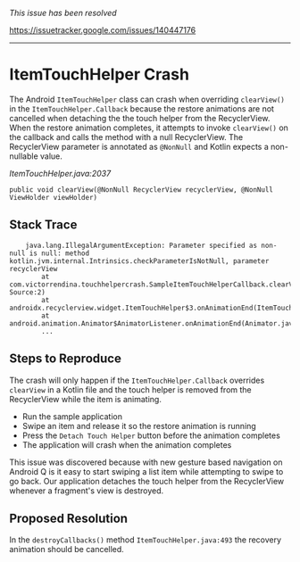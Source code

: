 *This issue has been resolved*

https://issuetracker.google.com/issues/140447176

--------------------------------------------------------------------

ItemTouchHelper Crash
========================

The Android `ItemTouchHelper` class can crash when overriding `clearView()` in the `ItemTouchHelper.Callback` because
the restore animations are not cancelled when detaching the the touch helper from the RecyclerView. When the restore animation
completes, it attempts to invoke `clearView()` on the callback and calls the method with a null RecyclerView. The RecyclerView parameter is annotated
as `@NonNull` and Kotlin expects a non-nullable value.

*ItemTouchHelper.java:2037*
```
public void clearView(@NonNull RecyclerView recyclerView, @NonNull ViewHolder viewHolder)
```

Stack Trace
-----------

```
    java.lang.IllegalArgumentException: Parameter specified as non-null is null: method kotlin.jvm.internal.Intrinsics.checkParameterIsNotNull, parameter recyclerView
        at com.victorrendina.touchhelpercrash.SampleItemTouchHelperCallback.clearView(Unknown Source:2)
        at androidx.recyclerview.widget.ItemTouchHelper$3.onAnimationEnd(ItemTouchHelper.java:644)
        at android.animation.Animator$AnimatorListener.onAnimationEnd(Animator.java:554)
        ...
```

Steps to Reproduce
------------------

The crash will only happen if the `ItemTouchHelper.Callback` overrides `clearView` in a Kotlin file and the touch helper is removed
from the RecyclerView while the item is animating.

- Run the sample application
- Swipe an item and release it so the restore animation is running
- Press the `Detach Touch Helper` button before the animation completes
- The application will crash when the animation completes

This issue was discovered because with new gesture based navigation on Android Q is it easy to start swiping a list item
while attempting to swipe to go back. Our application detaches the touch helper from the RecyclerView whenever a fragment's
view is destroyed.

Proposed Resolution
--------------------

In the `destroyCallbacks()` method `ItemTouchHelper.java:493` the recovery animation should be cancelled. 
